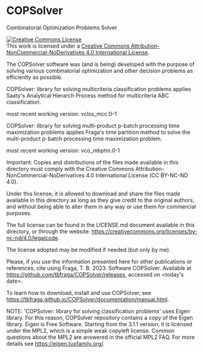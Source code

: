 # COPSolver

Combinatorial Optimization Problems Solver

<a rel="license" href="http://creativecommons.org/licenses/by-nc-nd/4.0/"><img alt="Creative Commons License" style="border-width:0" src="https://i.creativecommons.org/l/by-nc-nd/4.0/88x31.png" /></a><br />This work is licensed under a <a rel="license" href="http://creativecommons.org/licenses/by-nc-nd/4.0/">Creative Commons Attribution-NonCommercial-NoDerivatives 4.0 International License</a>.

The COPSolver software was (and is being) developed with the purpose of solving various combinatorial optimization and other decision problems as efficiently as possible.

COPSolver: library for solving multicriteria classification problems applies Saaty's Analytical Hierarch Process method for multicriteria ABC classification.

most recent working version: vclss_mcc.0-1

COPSolver: library for solving multi-product p-batch processing time maximization problems applies Fraga's time partition method to solve the multi-product p-batch processing time maximization problem.

most recent working version: vco_mbptm.0-1

Important: Copies and distributions of the files made available in this directory must comply with the Creative Commons Attribution-NonCommercial-NoDerivatives 4.0 International License (CC BY-NC-ND 4.0).

Under this license, it is allowed to download and share the files made available in this directory as long as they give credit to the original authors, and without being able to alter them in any way or use them for commercial purposes.

The full license can be found in the LICENSE.md document available in this directory, or through the website: https://creativecommons.org/licenses/by-nc-nd/4.0/legalcode.

The license adopted may be modified if needed (but only by me).

Please, if you use the information presented here for other publications or references, cite using Fraga, T. B. 2023. Software COPSolver. Available at https://github.com/tbfraga/COPSolver/releases, accessed on <today's date>.

To learn how to download, install and use COPSolver, see https://tbfraga.github.io/COPSolver/documentation/manual.html.

NOTE: 'COPSolver: library for solving classification problems' uses Eigen library.
For this reason, COPSolver repository contains a copy of the Eigen library.
Eigen is Free Software. Starting from the 3.1.1 version, it is licensed under the MPL2, which is a simple weak copyleft license.
Common questions about the MPL2 are answered in the official MPL2 FAQ.
For more details see https://eigen.tuxfamily.org/.
